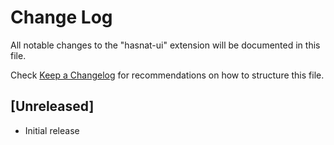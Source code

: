 # Change Log

All notable changes to the "hasnat-ui" extension will be documented in this file.

Check [Keep a Changelog](http://keepachangelog.com/) for recommendations on how to structure this file.

## [Unreleased]

- Initial release